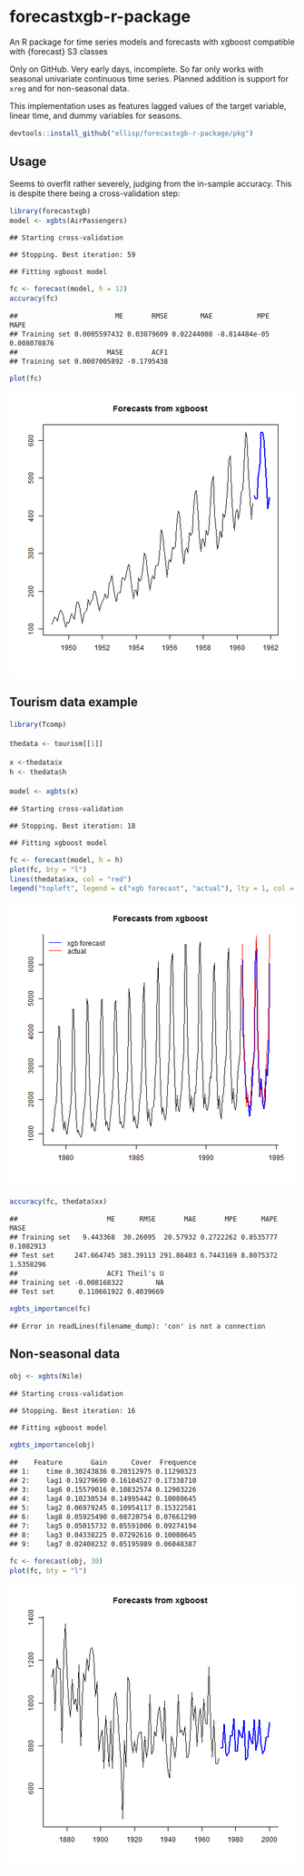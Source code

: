 # forecastxgb-r-package
An R package for time series models and forecasts with xgboost compatible with {forecast} S3 classes

Only on GitHub.  Very early days, incomplete.  So far only works with seasonal univariate continuous time series.  Planned addition is support for `xreg` and for non-seasonal data.

This implementation uses as features lagged values of the target variable, linear time, and dummy variables for seasons.


```r
devtools::install_github("ellisp/forecastxgb-r-package/pkg")
```

## Usage
Seems to overfit rather severely, judging from the in-sample accuracy.  This is despite there being a cross-validation step:

```r
library(forecastxgb)
model <- xgbts(AirPassengers)
```

```
## Starting cross-validation
```

```
## Stopping. Best iteration: 59
```

```
## Fitting xgboost model
```

```r
fc <- forecast(model, h = 12)
accuracy(fc)
```

```
##                        ME       RMSE        MAE           MPE        MAPE
## Training set 0.0005597432 0.03079609 0.02244008 -8.814484e-05 0.008078876
##                      MASE       ACF1
## Training set 0.0007005892 -0.1795438
```

```r
plot(fc)
```

![plot of chunk unnamed-chunk-2](figure/unnamed-chunk-2-1.png)


## Tourism data example

```r
library(Tcomp)

thedata <- tourism[[1]]

x <-thedata$x
h <- thedata$h

model <- xgbts(x)
```

```
## Starting cross-validation
```

```
## Stopping. Best iteration: 18
```

```
## Fitting xgboost model
```

```r
fc <- forecast(model, h = h)
plot(fc, bty = "l")
lines(thedata$xx, col = "red")
legend("topleft", legend = c("xgb forecast", "actual"), lty = 1, col = c("blue", "red"), bty ="n")
```

![plot of chunk unnamed-chunk-3](figure/unnamed-chunk-3-1.png)

```r
accuracy(fc, thedata$xx)
```

```
##                      ME      RMSE       MAE       MPE      MAPE      MASE
## Training set   9.443368  30.26095  20.57932 0.2722262 0.8535777 0.1082913
## Test set     247.664745 383.39113 291.86403 6.7443169 8.8075372 1.5358296
##                      ACF1 Theil's U
## Training set -0.008168322        NA
## Test set      0.110661922 0.4039669
```

```r
xgbts_importance(fc)
```

```
## Error in readLines(filename_dump): 'con' is not a connection
```

## Non-seasonal data


```r
obj <- xgbts(Nile)
```

```
## Starting cross-validation
```

```
## Stopping. Best iteration: 16
```

```
## Fitting xgboost model
```

```r
xgbts_importance(obj)
```

```
##    Feature       Gain      Cover  Frequence
## 1:    time 0.30243836 0.20312975 0.11290323
## 2:    lag1 0.19279690 0.16104527 0.17338710
## 3:    lag6 0.15579016 0.10832574 0.12903226
## 4:    lag4 0.10230534 0.14995442 0.10080645
## 5:    lag2 0.06979245 0.10954117 0.15322581
## 6:    lag8 0.05925490 0.08720754 0.07661290
## 7:    lag5 0.05015732 0.05591006 0.09274194
## 8:    lag3 0.04338225 0.07292616 0.10080645
## 9:    lag7 0.02408232 0.05195989 0.06048387
```

```r
fc <- forecast(obj, 30)
plot(fc, bty = "l")
```

![plot of chunk unnamed-chunk-4](figure/unnamed-chunk-4-1.png)

